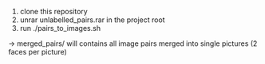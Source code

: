 1. clone this repository
2. unrar unlabelled_pairs.rar in the project root
3. run ./pairs_to_images.sh

-> merged_pairs/ will contains all image pairs merged into single pictures (2 faces per picture)
